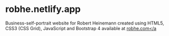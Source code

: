 # robhe.netlify.app
 
Business-self-portrait website for Robert Heinemann created using HTML5, CSS3 (CSS Grid), JavaScript and Bootstrap 4 available at <a href="https://robhe.netlify.app" target=_blank>robhe.com</a
